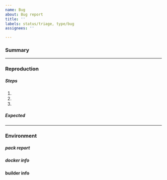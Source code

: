 ```yaml
---
name: Bug
about: Bug report
title: ''
labels: status/triage, type/bug
assignees: ''

---
```

### Summary
<!--- Please provide a general summary of the issue. -->


---

### Reproduction

##### Steps
<!--- What steps should be taken to reproduce the issue? -->

1.
2.
3.

##### Expected
<!--- What did you expect to happen -->


---

### Environment

##### pack report
<!--- Run `pack report` and copy output here. -->

##### docker info
<!--- Run `docker info` and copy output here. -->

#### builder info
<!--- Run `pack inspect-builder BUILDER` for the builder in question and copy output here. -->
